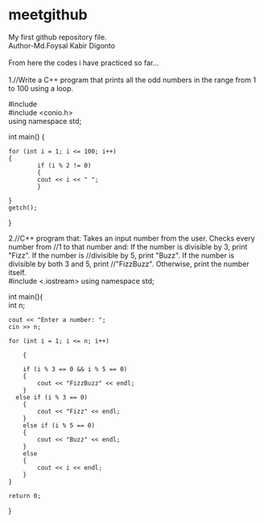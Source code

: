 # meetgithub
My first github repository file.
<br>
Author-Md.Foysal Kabir Digonto
<br>
<br>
From here the codes i have practiced so far...
<br>
<br>
1.//Write a C++ program that prints all the odd numbers in the range from 1 to 100 using a loop.
<br>

#include<iostream>
<br>
#include <conio.h>
<br>
using namespace std;

int main()
{

    for (int i = 1; i <= 100; i++)
    {
            if (i % 2 != 0)
            {
            cout << i << " ";
            }

    }
    getch();
}

2.//C++ program that: Takes an input number from the user. Checks every number from
//1 to that number and: If the number is divisible by 3, print "Fizz". If the number is
//divisible by 5, print "Buzz". If the number is divisible by both 3 and 5, print
//"FizzBuzz". Otherwise, print the number itself.
<br>
#include <.iostream>
using namespace std;

int main(){
<br>
    int n;

    cout << "Enter a number: ";
    cin >> n;

    for (int i = 1; i <= n; i++)

        {

        if (i % 3 == 0 && i % 5 == 0)
        {
            cout << "FizzBuzz" << endl;
        }
      else if (i % 3 == 0)
        {
            cout << "Fizz" << endl;
        }
        else if (i % 5 == 0)
        {
            cout << "Buzz" << endl;
        }
        else
        {
            cout << i << endl;
        }
    }

    return 0;
}


